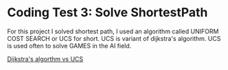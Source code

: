 # Coding Test 3: Solve ShortestPath
For this project I solved shortest path, I used an algorithm called UNIFORM COST SEARCH or UCS for short. UCS is variant of dijkstra's algorithm. UCS is used often to solve GAMES in the AI field.

[Dijkstra's algorthm vs UCS](https://www.aaai.org/ocs/index.php/SOCS/SOCS11/paper/viewFile/4017/4357)
